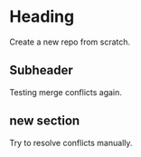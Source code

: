 # Heading
Create a new repo from scratch.

## Subheader
Testing merge conflicts again.

## new section
Try to resolve conflicts manually.
